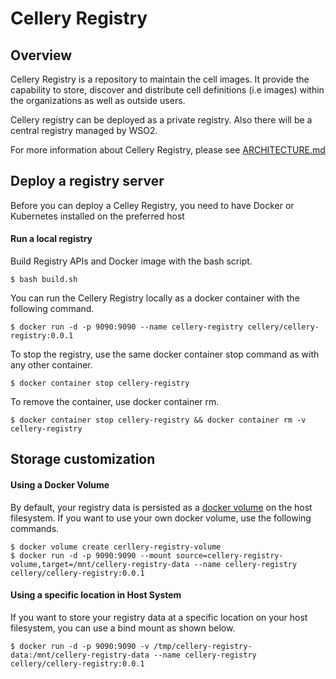 # Cellery Registry

## Overview
Cellery Registry is a repository to maintain the cell images. It provide the capability to store, discover and 
distribute cell definitions (i.e images) within the organizations as well as outside users. 

Cellery registry can be deployed as a private registry. Also there will be a central registry managed by WSO2. 

For more information about Cellery Registry, please see [ARCHITECTURE.md](ARCHITECTURE.md)

## Deploy a registry server

Before you can deploy a Celley Registry, you need to have Docker or Kubernetes installed on the preferred host

#### Run a local registry

Build Registry APIs and Docker image with the bash script.
```
$ bash build.sh
``` 

You can run the Cellery Registry locally as a docker container with the following command.

```
$ docker run -d -p 9090:9090 --name cellery-registry cellery/cellery-registry:0.0.1
```

To stop the registry, use the same docker container stop command as with any other container.

```
$ docker container stop cellery-registry
```

To remove the container, use docker container rm.

```
$ docker container stop cellery-registry && docker container rm -v cellery-registry
```

## Storage customization

#### Using a Docker Volume

By default, your registry data is persisted as a [docker volume](https://docs.docker.com/storage/volumes/) on the host
 filesystem. 
If you want to use your own docker volume, use the following commands.

```
$ docker volume create cerllery-registry-volume
$ docker run -d -p 9090:9090 --mount source=cellery-registry-volume,target=/mnt/cellery-registry-data --name cellery-registry cellery/cellery-registry:0.0.1
```

#### Using a specific location in Host System

If you want to store your registry data at a specific location on your host filesystem, you can use a bind mount as 
shown below.

```
$ docker run -d -p 9090:9090 -v /tmp/cellery-registry-data:/mnt/cellery-registry-data --name cellery-registry cellery/cellery-registry:0.0.1
```